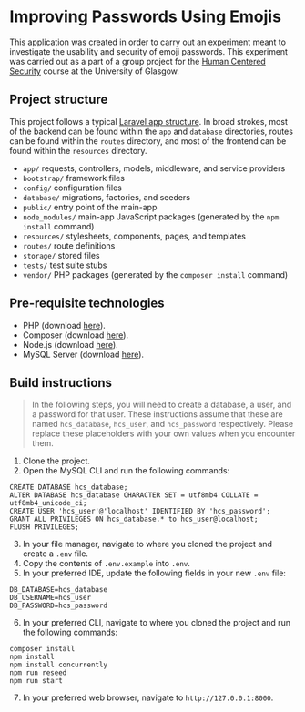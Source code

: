 # Improving Passwords Using Emojis

This application was created in order to carry out an experiment meant to investigate the usability and security of emoji passwords. This experiment was carried out as a part of a group project for the [Human Centered Security](https://www.gla.ac.uk/coursecatalogue/course/?code=COMPSCI5060) course at the University of Glasgow.

## Project structure
This project follows a typical [Laravel app structure](https://laravel.com/docs/10.x/structure). In broad strokes, most of the backend can be found within the `app` and `database` directories, routes can be found within the `routes` directory, and most of the frontend can be found within the `resources` directory.

* `app/` requests, controllers, models, middleware, and service providers
* `bootstrap/` framework files
* `config/` configuration files
* `database/` migrations, factories, and seeders
* `public/` entry point of the main-app
* `node_modules/` main-app JavaScript packages (generated by the `npm install` command)
* `resources/` stylesheets, components, pages, and templates
* `routes/` route definitions
* `storage/` stored files
* `tests/` test suite stubs
* `vendor/` PHP packages (generated by the `composer install` command)

## Pre-requisite technologies

* PHP (download [here](https://www.php.net/downloads.php)).
* Composer (download [here](https://getcomposer.org/doc/00-intro.md)).
* Node.js (download [here](https://nodejs.org/en/download)).
* MySQL Server (download [here](https://dev.mysql.com/downloads/mysql/)).

## Build instructions

> In the following steps, you will need to create a database, a user, and a password for that user. These instructions assume that these are named `hcs_database`, `hcs_user`, and `hcs_password` respectively. Please replace these placeholders with your own values when you encounter them.

1. Clone the project.
2. Open the MySQL CLI and run the following commands:
```
CREATE DATABASE hcs_database;
ALTER DATABASE hcs_database CHARACTER SET = utf8mb4 COLLATE = utf8mb4_unicode_ci;
CREATE USER 'hcs_user'@'localhost' IDENTIFIED BY 'hcs_password';
GRANT ALL PRIVILEGES ON hcs_database.* to hcs_user@localhost;
FLUSH PRIVILEGES;
```
3. In your file manager, navigate to where you cloned the project and create a `.env` file.
4. Copy the contents of `.env.example` into `.env`.
5. In your preferred IDE, update the following fields in your new `.env` file:
```
DB_DATABASE=hcs_database
DB_USERNAME=hcs_user
DB_PASSWORD=hcs_password
```
6. In your preferred CLI, navigate to where you cloned the project and run the following commands:
```
composer install
npm install
npm install concurrently
npm run reseed
npm run start
```
7. In your preferred web browser, navigate to `http://127.0.0.1:8000`.

